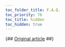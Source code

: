 ```yaml
---
toc_folder_title: F.A.Q.
toc_priority: 76
toc_title: hidden
toc_hidden: true
---
```



{## [Original article](https://clickhouse.tech/docs/en/faq) ##}
